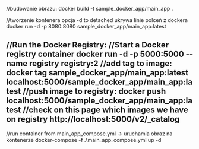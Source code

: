 //budowanie obrazu:
docker build -t sample_docker_app/main_app .  

//tworzenie kontenera opcja -d to detached ukrywa linie polceń z dockera
docker run -d -p 8080:8080 sample_docker_app/main_app:latest

//Run the Docker Registry:
//Start a Docker registry container
docker run -d -p 5000:5000 --name registry registry:2
//add tag to image:
docker tag sample_docker_app/main_app:latest localhost:5000/sample_docker_app/main_app:latest
//push image to registry:
docker push localhost:5000/sample_docker_app/main_app:latest
//check on this page which images we have on registry
http://localhost:5000/v2/_catalog
---------------------------------------------

//run container from main_app_compose.yml -> uruchamia obraz na kontenerze
docker-compose -f .\main_app_compose.yml up -d 